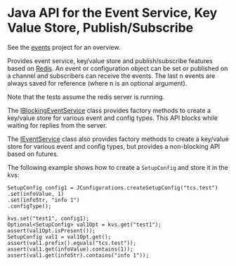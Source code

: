 Java API for the Event Service, Key Value Store, Publish/Subscribe
==================================================================

See the [events](../events) project for an overview.

Provides event service, key/value store and publish/subscribe features based on [Redis](http://redis.io/).
An event or configuration object can be set or published on a channel and subscribers
can receive the events. The last n events are always saved for reference (where n is an optional argument).

Note that the tests assume the redis server is running.

The [IBlockingEventService](src/main/java/javacsw/services/events/IBlockingEventService.java) class provides factory methods to create
a key/value store for various event and config types. This API blocks while waiting for replies from
the server.

The [IEventService](src/main/java/javacsw/services/events/IEventService.java) class also provides factory methods to create
a key/value store for various event and config types, but provides a non-blocking API based on futures.

The following example shows how to create a `SetupConfig` and store it in
the kvs:

```
SetupConfig config1 = JConfigurations.createSetupConfig("tcs.test")
.set(infoValue, 1)
.set(infoStr, "info 1")
.configType();

kvs.set("test1", config1);
Optional<SetupConfig> val1Opt = kvs.get("test1");
assert(val1Opt.isPresent());
SetupConfig val1 = val1Opt.get();
assert(val1.prefix().equals("tcs.test"));
assert(val1.get(infoValue).contains(1));
assert(val1.get(infoStr).contains("info 1"));
```